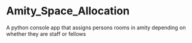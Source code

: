 # Amity_Space_Allocation
A python console app that assigns persons rooms in amity depending on whether they are staff or fellows
